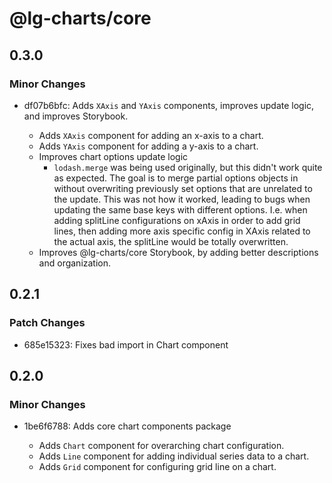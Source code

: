# @lg-charts/core

## 0.3.0

### Minor Changes

- df07b6bfc: Adds `XAxis` and `YAxis` components, improves update logic, and improves Storybook.

  - Adds `XAxis` component for adding an x-axis to a chart.
  - Adds `YAxis` component for adding a y-axis to a chart.
  - Improves chart options update logic
    - `lodash.merge` was being used originally, but this didn't work quite as expected. The goal is to merge partial options objects in without overwriting previously set options that are unrelated to the update. This was not how it worked, leading to bugs when updating the same base keys with different options. I.e. when adding splitLine configurations on xAxis in order to add grid lines, then adding more axis specific config in XAxis related to the actual axis, the splitLine would be totally overwritten.
  - Improves @lg-charts/core Storybook, by adding better descriptions and organization.

## 0.2.1

### Patch Changes

- 685e15323: Fixes bad import in Chart component

## 0.2.0

### Minor Changes

- 1be6f6788: Adds core chart components package

  - Adds `Chart` component for overarching chart configuration.
  - Adds `Line` component for adding individual series data to a chart.
  - Adds `Grid` component for configuring grid line on a chart.
